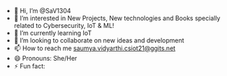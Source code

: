 - 👋 Hi, I’m @SaV1304
- 👀 I’m interested in New Projects, New technologies and Books specially related to Cybersecurity, IoT & ML!
- 🌱 I’m currently learning IoT
- 💞️ I’m looking to collaborate on new ideas and development
- 📫 How to reach me saumya.vidyarthi.csiot21@ggits.net
- 😄 Pronouns: She/Her
- ⚡ Fun fact: 

<!---
SaV1304/SaV1304 is a ✨ special ✨ repository because its `README.md` (this file) appears on your GitHub profile.
You can click the Preview link to take a look at your changes.
--->
